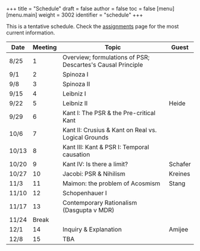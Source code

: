 +++
title = "Schedule"
draft = false
author = false
toc = false
[menu]
  [menu.main]
    weight = 3002
    identifier = "schedule"
+++

This is a tentative schedule. Check the [assignments](https://phil971.colinmclear.net/assignments) page for the most current
information.

| **Date** | **Meeting** | **Topic**                                                   | **Guest** |
|----------|-------------|-------------------------------------------------------------|-----------|
| 8/25     | 1           | Overview; formulations of PSR; Descartes's Causal Principle |           |
| 9/1      | 2           | Spinoza I                                                   |           |
| 9/8      | 3           | Spinoza II                                                  |           |
| 9/15     | 4           | Leibniz I                                                   |           |
| 9/22     | 5           | Leibniz II                                                  | Heide     |
| 9/29     | 6           | Kant I: The PSR &amp; the Pre-critical Kant                 |           |
| 10/6     | 7           | Kant II: Crusius &amp; Kant on Real vs. Logical Grounds     |           |
| 10/13    | 8           | Kant III: Kant &amp; PSR I: Temporal causation              |           |
| 10/20    | 9           | Kant IV: Is there a limit?                                  | Schafer   |
| 10/27    | 10          | Jacobi: PSR &amp; Nihilism                                  | Kreines   |
| 11/3     | 11          | Maimon: the problem of Acosmism                             | Stang     |
| 11/10    | 12          | Schopenhauer I                                              |           |
| 11/17    | 13          | Contemporary Rationalism (Dasgupta v MDR)                   |           |
| 11/24    | Break       |                                                             |           |
| 12/1     | 14          | Inquiry &amp; Explanation                                   | Amijee    |
| 12/8     | 15          | TBA                                                         |           |
